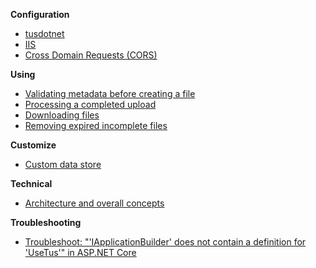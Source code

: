 **Configuration**
* [tusdotnet](https://github.com/smatsson/tusdotnet/wiki/Configure-tusdotnet)
* [IIS](https://github.com/smatsson/tusdotnet/wiki/Configure-IIS)
* [Cross Domain Requests (CORS)](https://github.com/smatsson/tusdotnet/wiki/Cross-domain-requests-(CORS))

**Using**
* [Validating metadata before creating a file](https://github.com/tusdotnet/tusdotnet/wiki/Validate-metadata-before-creating-a-file)
* [Processing a completed upload](https://github.com/smatsson/tusdotnet/wiki/Processing-a-file-once-the-file-upload-is-complete)
* [Downloading files](https://github.com/smatsson/tusdotnet/wiki/Downloading-files)
* [Removing expired incomplete files](https://github.com/smatsson/tusdotnet/wiki/Removing-expired-incomplete-files)

**Customize**
* [Custom data store](https://github.com/smatsson/tusdotnet/wiki/Custom-data-store)

**Technical**
* [Architecture and overall concepts](https://github.com/smatsson/tusdotnet/wiki/Architecture-and-overall-concepts)

**Troubleshooting**
* [Troubleshoot: "'IApplicationBuilder' does not contain a definition for 'UseTus'" in ASP.NET Core](https://github.com/smatsson/tusdotnet/wiki/Troubleshoot:-%22'IApplicationBuilder'-does-not-contain-a-definition-for-'UseTus'%22-in-ASP.NET-Core)